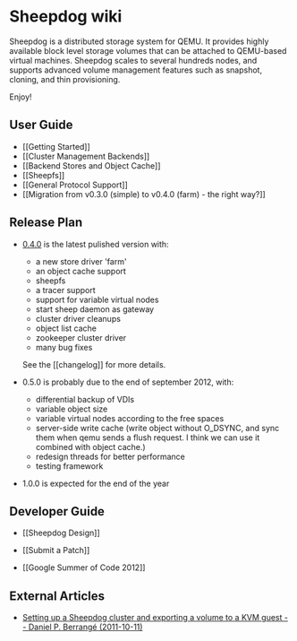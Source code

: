 # Sheepdog wiki

Sheepdog is a distributed storage system for QEMU. It provides highly available block level storage volumes that can be attached to QEMU-based virtual machines. Sheepdog scales to several hundreds nodes, and supports advanced volume management features such as snapshot, cloning, and thin provisioning.

Enjoy!

## User Guide

 * [[Getting Started]]
 * [[Cluster Management Backends]]
 * [[Backend Stores and Object Cache]]
 * [[Sheepfs]]
 * [[General Protocol Support]]
 * [[Migration from v0.3.0 (simple) to v0.4.0 (farm) - the right way?]]

## Release Plan

 * [0.4.0](https://github.com/collie/sheepdog/tarball/v0.4.0) is the latest pulished version with:
  
   - a new store driver 'farm'
   - an object cache support 
   - sheepfs
   - a tracer support
   - support for variable virtual nodes
   - start sheep daemon as gateway
   - cluster driver cleanups
   - object list cache
   - zookeeper cluster driver
   - many bug fixes

   See the [[changelog]] for more details.

 * 0.5.0 is probably due to the end of september 2012, with:
   - differential backup of VDIs
   - variable object size
   - variable virtual nodes according to the free spaces
   - server-side write cache (write object without O_DSYNC, and sync
     them when qemu sends a flush request.  I think we can use it
     combined with object cache.)
   - redesign threads for better performance
   - testing framework

 * 1.0.0 is expected for the end of the year
 
## Developer Guide
 * [[Sheepdog Design]]
 * [[Submit a Patch]]
 
 * [[Google Summer of Code 2012]]

## External Articles
 * [Setting up a Sheepdog cluster and exporting a volume to a KVM guest -- Daniel P. Berrangé (2011-10-11)](http://berrange.com/posts/2011/10/11/setting-up-a-sheepdog-cluster-and-exporting-a-volume-to-a-kvm-guest/)